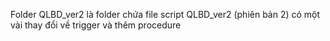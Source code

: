 Folder QLBD_ver2 là folder chứa file script QLBD_ver2 (phiên bản 2) có một vài thay đổi về trigger và thêm procedure